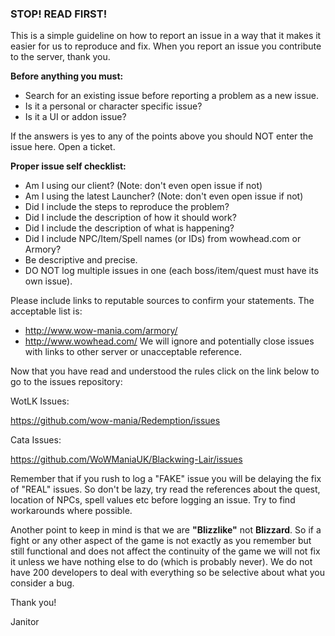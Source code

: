 ### STOP! READ FIRST!

This is a simple guideline on how to report an issue in a way that it makes it easier for us to reproduce and fix.
When you report an issue you contribute to the server, thank you.

**Before anything you must:**

  * Search for an existing issue before reporting a problem as a new issue.
  * Is it a personal or character specific issue?
  * Is it a UI or addon issue?

If the answers is yes to any of the points above you should NOT enter the issue here. Open a ticket.

**Proper issue self checklist:**

  * Am I using our client? (Note: don't even open issue if not)
  * Am I using the latest Launcher? (Note: don't even open issue if not)
  * Did I include the steps to reproduce the problem?
  * Did I include the description of how it should work?
  * Did I include the description of what is happening?
  * Did I include NPC/Item/Spell names (or IDs) from wowhead.com or Armory?
  * Be descriptive and precise.
  * DO NOT log multiple issues in one (each boss/item/quest must have its own issue).


Please include links to reputable sources to confirm your statements. The acceptable list is:
* http://www.wow-mania.com/armory/
* http://www.wowhead.com/
We will ignore and potentially close issues with links to other server or unacceptable reference.


Now that you have read and understood the rules click on the link below to go to the issues repository:

WotLK Issues:

https://github.com/wow-mania/Redemption/issues

Cata Issues:

https://github.com/WoWManiaUK/Blackwing-Lair/issues

Remember that if you rush to log a "FAKE" issue you will be delaying the fix of "REAL" issues. So don't be lazy, try read the references about the quest, location of NPCs, spell values etc before logging an issue. Try to find workarounds where possible.

Another point to keep in mind is that we are **"Blizzlike"** not **Blizzard**. So if a fight or any other aspect of the game is not exactly as you remember but still functional and does not affect the continuity of the game we will not fix it unless we have nothing else to do (which is probably never). We do not have 200 developers to deal with everything so be selective about what you consider a bug. 

Thank you!

Janitor

